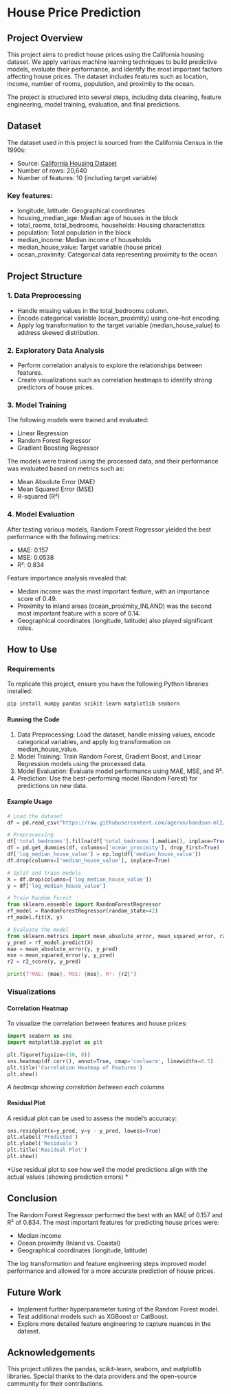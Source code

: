 # House Price Prediction

## Project Overview

This project aims to predict house prices using the California housing dataset. We apply various machine learning techniques to build predictive models, evaluate their performance, and identify the most important factors affecting house prices. The dataset includes features such as location, income, number of rooms, population, and proximity to the ocean.

The project is structured into several steps, including data cleaning, feature engineering, model training, evaluation, and final predictions.

## Dataset

The dataset used in this project is sourced from the California Census in the 1990s:

- Source: [California Housing Dataset](https://raw.githubusercontent.com/ageron/handson-ml2/master/datasets/housing/housing.csv)
- Number of rows: 20,640
- Number of features: 10 (including target variable)

### Key features:

- longitude, latitude: Geographical coordinates
- housing_median_age: Median age of houses in the block
- total_rooms, total_bedrooms, households: Housing characteristics
- population: Total population in the block
- median_income: Median income of households
- median_house_value: Target variable (house price)
- ocean_proximity: Categorical data representing proximity to the ocean

## Project Structure

### 1.	Data Preprocessing
- Handle missing values in the total_bedrooms column.
- Encode categorical variable (ocean_proximity) using one-hot encoding.
- Apply log transformation to the target variable (median_house_value) to address skewed distribution.
### 2.	Exploratory Data Analysis
- Perform correlation analysis to explore the relationships between features.
- Create visualizations such as correlation heatmaps to identify strong predictors of house prices.
### 3.	Model Training
The following models were trained and evaluated:
- Linear Regression
- Random Forest Regressor
- Gradient Boosting Regressor

The models were trained using the processed data, and their performance was evaluated based on metrics such as:
- Mean Absolute Error (MAE)
- Mean Squared Error (MSE)
- R-squared (R²)
### 4.	Model Evaluation
After testing various models, Random Forest Regressor yielded the best performance with the following metrics:
- MAE: 0.157
- MSE: 0.0538
- R²: 0.834

Feature importance analysis revealed that:
- Median income was the most important feature, with an importance score of 0.49.
- Proximity to inland areas (ocean_proximity_INLAND) was the second most important feature with a score of 0.14.
- Geographical coordinates (longitude, latitude) also played significant roles.

## How to Use

### Requirements

To replicate this project, ensure you have the following Python libraries installed:
```python
pip install numpy pandas scikit-learn matplotlib seaborn
```
#### Running the Code

1.	Data Preprocessing: Load the dataset, handle missing values, encode categorical variables, and apply log transformation on median_house_value.
2.	Model Training: Train Random Forest, Gradient Boost, and Linear Regression models using the processed data.
3.	Model Evaluation: Evaluate model performance using MAE, MSE, and R².
4.	Prediction: Use the best-performing model (Random Forest) for predictions on new data.

#### Example Usage
```python
# Load the dataset
df = pd.read_csv("https://raw.githubusercontent.com/ageron/handson-ml2/master/datasets/housing/housing.csv")

# Preprocessing
df['total_bedrooms'].fillna(df['total_bedrooms'].median(), inplace=True)
df = pd.get_dummies(df, columns=['ocean_proximity'], drop_first=True)
df['log_median_house_value'] = np.log(df['median_house_value'])
df.drop(columns=['median_house_value'], inplace=True)

# Split and train models
X = df.drop(columns=['log_median_house_value'])
y = df['log_median_house_value']

# Train Random Forest
from sklearn.ensemble import RandomForestRegressor
rf_model = RandomForestRegressor(random_state=42)
rf_model.fit(X, y)

# Evaluate the model
from sklearn.metrics import mean_absolute_error, mean_squared_error, r2_score
y_pred = rf_model.predict(X)
mae = mean_absolute_error(y, y_pred)
mse = mean_squared_error(y, y_pred)
r2 = r2_score(y, y_pred)

print(f"MAE: {mae}, MSE: {mse}, R²: {r2}")
```

### Visualizations

#### Correlation Heatmap

To visualize the correlation between features and house prices:
```python
import seaborn as sns
import matplotlib.pyplot as plt

plt.figure(figsize=(10, 8))
sns.heatmap(df.corr(), annot=True, cmap='coolwarm', linewidths=0.5)
plt.title('Correlation Heatmap of Features')
plt.show()
```

*A heatmap showing correlation between each columns*

#### Residual Plot

A residual plot can be used to assess the model’s accuracy:
```python
sns.residplot(x=y_pred, y=y - y_pred, lowess=True)
plt.xlabel('Predicted')
plt.ylabel('Residuals')
plt.title('Residual Plot')
plt.show()
```

*Use residual plot to see how well the model predictions align with the actual values (showing prediction errors) *

## Conclusion
The Random Forest Regressor performed the best with an MAE of 0.157 and R² of 0.834. The most important features for predicting house prices were:

- Median income
- Ocean proximity (Inland vs. Coastal)
- Geographical coordinates (longitude, latitude)

The log transformation and feature engineering steps improved model performance and allowed for a more accurate prediction of house prices.

## Future Work
- Implement further hyperparameter tuning of the Random Forest model.
- Test additional models such as XGBoost or CatBoost.
- Explore more detailed feature engineering to capture nuances in the dataset.

## Acknowledgements

This project utilizes the pandas, scikit-learn, seaborn, and matplotlib libraries. Special thanks to the data providers and the open-source community for their contributions.